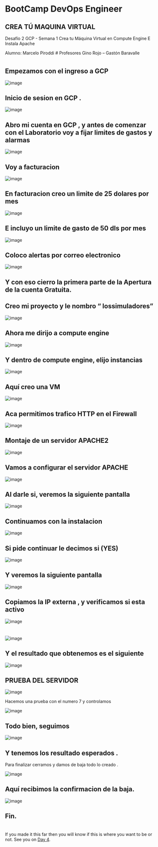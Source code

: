 
# BootCamp DevOps Engineer	


## CREA TÚ MAQUINA VIRTUAL

Desafío 2 GCP - Semana 1 
Crea tu Máquina Virtual en Compute Engine E Instala Apache

Alumno: Marcelo Piroddi #
Profesores Gino Rojo – Gastón Baravalle
#
#
#
#

## Empezamos con el ingreso a GCP

![image](https://user-images.githubusercontent.com/105083569/172956404-13e0c20f-c943-4fb3-9e72-f7363398180c.png)

## Inicio de sesion en GCP .


![image](https://user-images.githubusercontent.com/105083569/172956478-68eec479-ad7f-48cf-ba35-73621b230db3.png)

## Abro mi cuenta en GCP , y antes de comenzar con el Laboratorio  voy a fijar limites de gastos y alarmas

![image](https://user-images.githubusercontent.com/105083569/172956508-dbb4ca59-9a99-4fee-919e-f841f5a8ea45.png)

## Voy a facturacion

![image](https://user-images.githubusercontent.com/105083569/172956536-480f122e-e0f5-4d0c-b595-1753fde4a5e3.png)

## En facturacion creo un limite de 25 dolares por mes

![image](https://user-images.githubusercontent.com/105083569/172956580-e1d1ae27-e5fb-4f17-81f3-7df09d52f9a3.png)

## E incluyo un limite de gasto de 50 dls por mes

![image](https://user-images.githubusercontent.com/105083569/172956608-e5bd7631-fbd9-4464-8d73-ec676f258c83.png)

## Coloco alertas por correo electronico

![image](https://user-images.githubusercontent.com/105083569/172956626-3a198312-252a-4dbe-930b-55b491d35836.png)

## Y con eso cierro la primera parte de la Apertura de la cuenta Gratuita.

## Creo mi proyecto  y le nombro “ lossimuladores”

![image](https://user-images.githubusercontent.com/105083569/172956686-37c24d54-1bfd-4b75-b459-10e2c7fa5ad4.png)

## Ahora me dirijo a compute engine


![image](https://user-images.githubusercontent.com/105083569/172956718-3a037f0e-a888-414c-9272-ea26d3cab840.png)


## Y dentro de compute engine, elijo instancias

![image](https://user-images.githubusercontent.com/105083569/172956740-4254b025-a0e0-4f81-a456-679ce91d70df.png)


## Aquí creo una VM


![image](https://user-images.githubusercontent.com/105083569/172956779-44911574-5ae1-4d4d-bde3-0f523ef333fb.png)


## Aca permitimos  trafico HTTP en el Firewall

![image](https://user-images.githubusercontent.com/105083569/172956814-1865452c-9522-43cb-85fe-18e144135d50.png)

## Montaje de un servidor APACHE2

![image](https://user-images.githubusercontent.com/105083569/172956836-d24f56e6-c57b-4e06-bd3b-159971507448.png)

## Vamos a configurar el servidor APACHE

![image](https://user-images.githubusercontent.com/105083569/172956878-d69d71cf-84d8-4bd7-ac80-aecbaa6d0d1f.png)

## Al darle si, veremos la siguiente pantalla

![image](https://user-images.githubusercontent.com/105083569/172956896-7c1eb1e5-ca88-43a4-9790-889a0062e0ba.png)

## Continuamos con la instalacion

![image](https://user-images.githubusercontent.com/105083569/172956947-d7fb4201-932a-4390-82fe-3a3fa6f75dbd.png)

## Si pide continuar le decimos si (YES)

![image](https://user-images.githubusercontent.com/105083569/172956955-0f80a794-781e-4c77-8d41-1e98fe60226e.png)

## Y veremos la siguiente pantalla

![image](https://user-images.githubusercontent.com/105083569/172957298-14afda59-85b3-44b7-8323-b4414a1dbc14.png)

## Copiamos la IP externa , y verificamos si esta activo

![image](https://user-images.githubusercontent.com/105083569/172957325-45aa45c1-e4d4-4d51-9de9-e638a3702d57.png)

#
![image](https://user-images.githubusercontent.com/105083569/172957351-743ba3f5-cb3f-433a-9bb3-6b4163efd55e.png)


## Y el resultado que obtenemos es el siguiente
![image](https://user-images.githubusercontent.com/105083569/172957384-0c024a3e-6515-4034-8a07-ce6900288d1b.png)

## PRUEBA DEL SERVIDOR

![image](https://user-images.githubusercontent.com/105083569/172957430-c7a9012c-c816-4c56-8153-1765927f879b.png)

Hacemos una prueba con el numero 7 y controlamos

![image](https://user-images.githubusercontent.com/105083569/172957473-3f15c352-ce25-4cf9-b590-eda2a8bf578a.png)

## Todo bien, seguimos

![image](https://user-images.githubusercontent.com/105083569/172957510-abe0d0af-4cda-4176-9f36-59c4a29cef70.png)

## Y tenemos los resultado esperados .

Para finalizar cerramos y damos de baja todo lo creado .

![image](https://user-images.githubusercontent.com/105083569/172957549-eed2d790-a251-4dca-b253-a69ba3802776.png)

## Aquí recibimos la confirmacion de la baja. 

![image](https://user-images.githubusercontent.com/105083569/172957564-499d1220-8486-4f23-8919-1f70393dec8b.png)

## Fin.


#
#
#
#
#


If you made it this far then you will know if this is where you want to be or not. See you on [Day 4](day04.md).  
